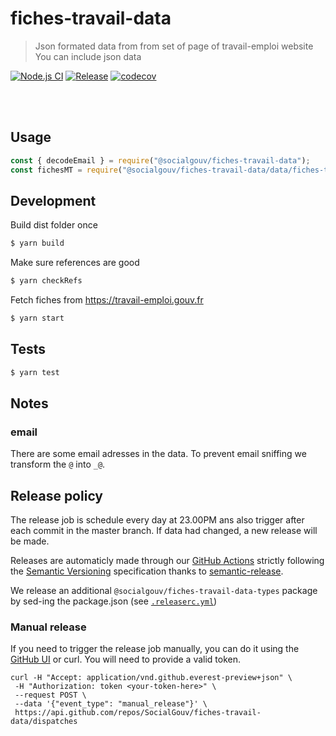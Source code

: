 # fiches-travail-data

> Json formated data from from set of page of travail-emploi website
> You can include json data

[![Node.js CI](https://github.com/SocialGouv/fiches-travail-data/workflows/Node.js%20CI/badge.svg)](https://github.com/SocialGouv/fiches-travail-data/actions?query=workflow%3A%22Node.js+CI%22+branch%3Amaster)
[![Release](https://github.com/SocialGouv/fiches-travail-data/workflows/Release/badge.svg)](https://github.com/SocialGouv/fiches-travail-data/actions?query=workflow%3ARelease+branch%3Amaster)
[![codecov](https://codecov.io/gh/SocialGouv/fiches-travail-data/branch/master/graph/badge.svg)](https://codecov.io/gh/SocialGouv/fiches-travail-data)

<br>
<br>

## Usage

```js
const { decodeEmail } = require("@socialgouv/fiches-travail-data");
const fichesMT = require("@socialgouv/fiches-travail-data/data/fiches-travail.json");
```

## Development

Build dist folder once

```sh
$ yarn build
```

Make sure references are good

```sh
$ yarn checkRefs
```

Fetch fiches from https://travail-emploi.gouv.fr

```sh
$ yarn start
```

## Tests

```sh
$ yarn test
```

## Notes

### email

There are some email adresses in the data. To prevent email sniffing
we transform the `@` into `_@`.

## Release policy

The release job is schedule every day at 23.00PM ans also trigger after each commit in the master branch.
If data had changed, a new release will be made.

Releases are automaticly made through our [GitHub Actions](https://github.com/SocialGouv/fiches-travail-data/actions) strictly following the [Semantic Versioning](http://semver.org/) specification thanks to [semantic-release](https://github.com/semantic-release/semantic-release).

We release an additional `@socialgouv/fiches-travail-data-types` package by sed-ing the package.json (see [`.releaserc.yml`](./.releaserc.yml))

### Manual release

If you need to trigger the release job manually, you can do it using the [GitHub UI](https://github.com/SocialGouv/fiches-travail-data/actions/workflows/release.yml) or curl. You will need to provide a valid token.

``` 
curl -H "Accept: application/vnd.github.everest-preview+json" \
 -H "Authorization: token <your-token-here>" \
 --request POST \
 --data '{"event_type": "manual_release"}' \
 https://api.github.com/repos/SocialGouv/fiches-travail-data/dispatches
``` 
